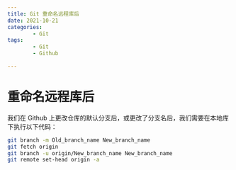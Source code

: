 ```yaml
---
title: Git 重命名远程库后
date: 2021-10-21
categories:
        - Git
tags:
        - Git
        - Github

---
```


# 重命名远程库后

我们在 Github 上更改仓库的默认分支后，或更改了分支名后，我们需要在本地库下执行以下代码：

```sh
git branch -m Old_branch_name New_branch_name
git fetch origin
git branch -u origin/New_branch_name New_branch_name
git remote set-head origin -a
```
